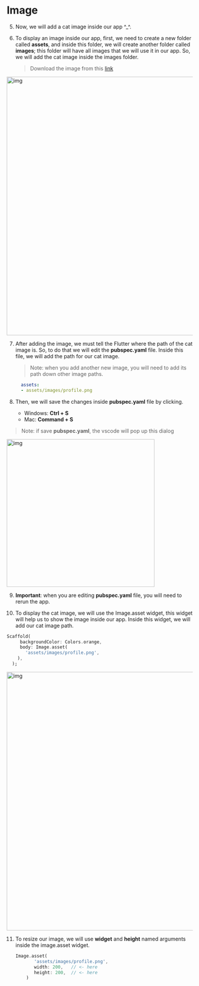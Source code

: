 # **Image**



5. Now, we will add a cat image inside our app ^_^.



6. To display an image inside our app, first, we need to create a new folder called **assets**, and inside this folder, we will create another folder called **images**; this folder will have all images that we will use it in our app. So, we will add the cat image inside the images folder.

   >  Download the image from this [link](https://raw.githubusercontent.com/Northwest-content/flutter_profile_page_app/main/assets/images/profile.png?token=AFZTMZMPTZSYHKF6DP5JOK3AVY5JY)

<img src="https://lh3.googleusercontent.com/q9z8pe0FK5HetzPBcSQfPC82p4DqgT2oQkpiapuLsz88XMTmBH_f0fX8arjJ8E7ChEzEStoS9hme-i6U4NoMGLvx5Lrunl-2fgIb6fYBv8Ds1hnlAnWk5rpJX1fr-OzvphlML1Pf" alt="img" width="700" />






7. After adding the image, we must tell the Flutter where the path of the cat image is. So, to do that we will edit the **pubspec.yaml** file. Inside this file, we will add the path for our cat image.

   > Note: when you add another new image, you will need to add its path down other image paths.

   ```yaml
     assets:
     - assets/images/profile.png
   ```

   

8. Then, we will save the changes inside **pubspec.yaml** file by clicking.
   - Windows: **Ctrl + S**
   - Mac: **Command + S**

> Note: if save **pubspec.yaml**, the vscode will pop up this dialog


<img src="https://lh5.googleusercontent.com/279IAwnenB5NeEEXtFDFdHocHr_EGSds8cEP7Tg95gPqXKTYQ14O0Kw_bUHDmUXci4alRV-HmXHH4IcThXy-6aaFRCZI4Tulbv0bzPultstu4x76RfaFuoUM4SUVNUHFcXz7oX_K" alt="img" width="400" />





9. **Important**: when you are editing **pubspec.yaml** file, you will need to rerun the app.



10. To display the cat image, we will use the Image.asset widget, this widget will help us to show the image inside our app. Inside this widget, we will add our cat image path.

```dart
Scaffold(
     backgroundColor: Colors.orange,
     body: Image.asset(
       'assets/images/profile.png',
    ),
  );
```


<img src="https://lh3.googleusercontent.com/8YTTYo04fZZA-yzSqj_axwZ2nlinSXjtGGdY6MoALcLZROdwWxbzU_zPzzK-wKWGSzBHwnPkAU25403KhFaDhExgVlfevfP-stNvT9QBOdcn6OwnXZZUCmN6DO7gfjPRQDXFcp4x" alt="img" width="700" />




11. To resize our image, we will use **widget** and **height** named arguments inside the image.asset widget.

    ```dart
    Image.asset(
           'assets/images/profile.png',
           width: 200,   // <- here
           height: 200,  // <- here
        )
    ```

    



















